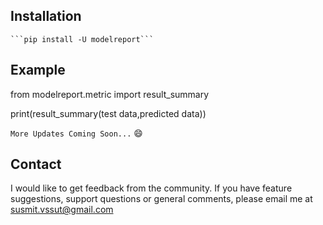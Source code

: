 
Installation
-------------


    ```pip install -U modelreport```

Example
---------

from modelreport.metric import result_summary

print(result_summary(test data,predicted data))


`More Updates Coming Soon...` 😄


Contact
---------

I would like to get feedback from the community. If you have feature suggestions, support questions or general comments, please email me at susmit.vssut@gmail.com

